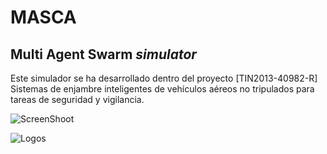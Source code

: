 # MASCA
## Multi Agent Swarm *simulator*

Este simulador se ha desarrollado dentro del proyecto [TIN2013-40982-R] Sistemas de enjambre inteligentes de vehículos aéreos no tripulados para tareas de seguridad y vigilancia.

![ScreenShoot](https://github.com/i3a/masca/blob/master/screenshots/01.png)

![Logos](https://github.com/i3a/masca/blob/master/logo.jpg)
